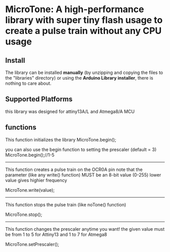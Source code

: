 # MicroTone: A high-performance library with super tiny flash usage to create a pulse train without any CPU usage




<h2>Install</h2>

The library can be installed **manually** (by unzipping and copying the files to the "libraries" directory) or using the **Arduino Library installer**, there is nothing to care about.

<h2>Supported Platforms</h2>

this library was designed for attiny13A/L and Atmega8/A MCU

<h2>functions</h2>

This function initializes the library
MicroTone.begin();

you can also use the begin function to setting the prescaler (default = 3)
MicroTone.begin();//1-5
___________________________________

This function creates a pulse train on the OCR0A pin
note that the parameter (like any write() function) MUST be an 8-bit value (0-255) lower value gives highier frequency

MicroTone.write(value);
___________________________________

This function stops the pulse train (like noTone() function)

MicroTone.stop();

____________________________________

This function changes the prescaler anytime you want!
the given value must be from 1 to 5 for Attiny13 and 1 to 7 for Atmega8


MicroTone.setPrescaler();
